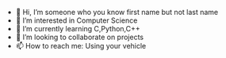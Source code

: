 - 👋 Hi, I’m someone who you know first name but not last name 
- 👀 I’m interested in Computer Science 
- 🌱 I’m currently learning C,Python,C++ 
- 💞️ I’m looking to collaborate on projects 
- 📫 How to reach me: Using your vehicle 

<!---
amanfoundongithub/amanfoundongithub is a ✨ special ✨ repository because its `README.md` (this file) appears on your GitHub profile.
You can click the Preview link to take a look at your changes.
--->
